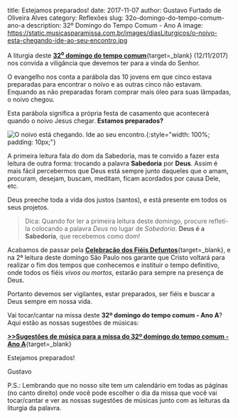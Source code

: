 title: Estejamos preparados!
date: 2017-11-07
author: Gustavo Furtado de Oliveira Alves
category: Reflexões
slug: 32o-domingo-do-tempo-comum-ano-a
description: 32º Domingo do Tempo Comum - Ano A
image: https://static.musicasparamissa.com.br/images/diasLiturgicos/o-noivo-esta-chegando-ide-ao-seu-encontro.jpg

A liturgia deste [**32<sup>o</sup> domingo do tempo comum**](https://musicasparamissa.com.br/sugestoes-para/32o-domingo-do-tempo-comum-ano-a/){target=\_blank}
(12/11/2017) nos convida a viligância que devemos ter para a vinda do Senhor.

O evangelho nos conta a parábola das 10 jovens em que cinco estava preparadas
para encontrar o noivo e as outras cinco não estavam.
Enquando as não preparadas foram comprar mais óleo para suas lâmpadas, o noivo chegou.

Esta parábola significa a própria festa de casamento que acontecerá quando o noivo
Jesus chegar. **Estamos preparados?**

![O noivo está chegando. Ide ao seu encontro.](https://static.musicasparamissa.com.br/images/diasLiturgicos/o-noivo-esta-chegando-ide-ao-seu-encontro.jpg){:style="width: 100%; padding: 10px;"}

A primeira leitura fala do dom da Sabedoria, mas te convido a fazer esta leitura de outra forma:
trocando a palavra **Sabedoria** por **Deus**.
Assim é mais fácil percebermos que Deus está sempre junto 
daqueles que o amam, procuram, desejam, buscam, meditam, ficam acordados por causa Dele, etc.

Deus preeche toda a vida dos justos (santos), e está presente em todos os seus projetos.

>Dica: Quando for ler a primeira leitura deste domingo, procure refletí-la colocando a palavra
>*Deus* no lugar de *Sabedoria*. **Deus é a Sabedoria**, que recebemos como dom!

Acabamos de passar pela 
[**Celebração dos Fiéis Defuntos**](https://musicasparamissa.com.br/sugestoes-para/solenidade-da-comemoracao-de-todos-fieis-defuntos){target=\_blank},
 e na 2ª leitura deste domingo São Paulo nos garante que Cristo voltará para 
realizar o fim dos tempos que conhecemos e instituir o tempo definitivo, 
onde todos os fiéis _vivos ou mortos_, estarão para sempre na presença de Deus. 

Portanto devemos ser vigilantes, estar preparados, ser fiéis e buscar a Deus sempre em nossa vida.

Vai tocar/cantar na missa deste **32º domingo do tempo comum - Ano A**? Aqui estão as nossas sugestões de músicas:

[**>>Sugestões de música para a missa do 32º domingo do tempo comum - Ano A**](https://musicasparamissa.com.br/sugestoes-para/32o-domingo-do-tempo-comum-ano-a/){target=\_blank}

Estejamos preparados!

Gustavo

P.S.: Lembrando que no nosso site tem um calendário em todas as páginas (no canto direito) onde você pode escolher o dia da missa que você vai tocar/cantar e ver as nossas sugestões de músicas junto com as leituras da liturgia da palavra.



